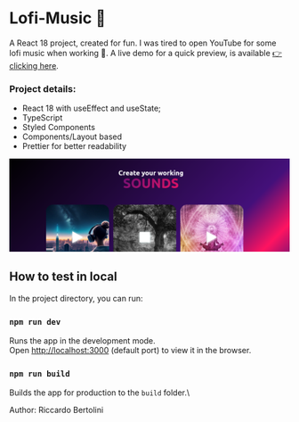 # Lofi-Music 🎵

A React 18 project, created for fun. I was tired to open YouTube for some lofi music when working 🤭.
A live demo for a quick preview, is available [👉 clicking here](https://lofi-music-eight.vercel.app/).

### Project details:
* React 18 with useEffect and useState;
* TypeScript
* Styled Components
* Components/Layout based
* Prettier for better readability 

![alt text](https://raw.githubusercontent.com/riccardobertolini/lofi-music/master/public/github_image.png)


## How to test in local

In the project directory, you can run:

### `npm run dev`

Runs the app in the development mode.\
Open [http://localhost:3000](http://localhost:3000) (default port) to view it in the browser.


### `npm run build`

Builds the app for production to the `build` folder.\

Author: Riccardo Bertolini